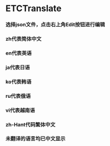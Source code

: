 # ETCTranslate

### 选择json文件，点击右上角Edit按钮进行编辑

### zh代表简体中文
### en代表英语
### ja代表日语
### ko代表韩语
### ru代表俄语
### vi代表越南语
### zh-Hant代码繁体中文

### 未翻译的语言均已中文显示
